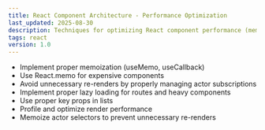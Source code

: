 ```yaml
---
title: React Component Architecture - Performance Optimization
last_updated: 2025-08-30
description: Techniques for optimizing React component performance (memoization, lazy loading, etc.).
tags: react
version: 1.0
---
```


- Implement proper memoization (useMemo, useCallback)
- Use React.memo for expensive components
- Avoid unnecessary re-renders by properly managing actor subscriptions
- Implement proper lazy loading for routes and heavy components
- Use proper key props in lists
- Profile and optimize render performance
- Memoize actor selectors to prevent unnecessary re-renders
